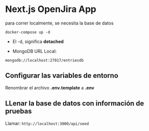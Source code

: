 # Next.js OpenJira App
para correr localmente, se necesita la base de datos
```
docker-compose up -d
```

* El -d, significa __detached__

* MongoDB URL Local:
```
mongodb://localhost:27017/entriesdb
```


## Configurar las variables de entorno
Renombrar el archivo __.env.template__ a __.env__


## LLenar la base de datos con información de pruebas

Llamar:
```http://localhost:3000/api/seed```